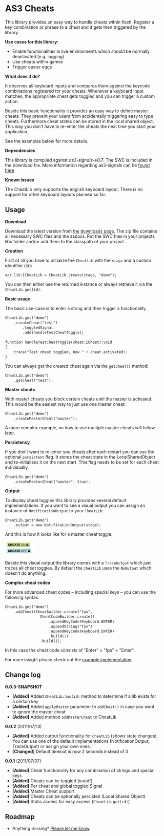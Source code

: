 AS3 Cheats
==================

This library provides an easy way to handle cheats within flash. Register a key combination or phrase to a cheat and it gets then triggered by the library.

**Use cases for this library:**

- Enable functionalities in live environments which should be normally deactivated (e.g. logging)
- Use cheats within games
- Trigger easter eggs

**What does it do?**

It observes all keyboard inputs and compares them against the keycode combinations registered for your cheats. Whenever a keyboard input matches, the appropriate cheat gets toggled and you can trigger a custom action.

Beside this basic functionality it provides an easy way to define master cheats. They prevent your users from accidentally triggering easy to type cheats. Furthermore cheat states can be  stored in the local shared object. This way you don't have to re-enter the cheats the next time you start your application.

See the examples below for more details.

**Dependencies**

This library is compiled against *as3-signals-v0.7*. The SWC is included in the download file.
More information regarding as3-signals can be [found here](https://github.com/robertpenner/as3-signals).

**Known issues**

The CheatLib only supports the english keyboard layout. There is no support for other keyboard layouts planned so far.

Usage
-----

**Download**

Download the latest version from [the downloads page](https://github.com/MattesGroeger/as3-cheats/downloads). The zip file contains all necessary SWC files and the asdocs. Put the SWC files in your projects libs folder and/or add them to the classpath of your project.

**Creation**

First of all you have to initialize the `CheatLib` with the `stage` and a custom identifier (id):

	var lib:ICheatLib = CheatLib.create(stage, "demo");

You can then either use the returned instance or always retrieve it via the `CheatLib.get(id)`. 

**Basic usage**

The basic use-case is to enter a string and then trigger a functionality. 

	CheatLib.get("demo")
		.createCheat("test")
			.toggledSignal
			.add(handleTestCheatToggle);

	function handleTestCheatToggle(cheat:ICheat):void
	{
		trace("Test cheat toggled, now " + cheat.activated);
	}

You can always get the created cheat again via the `getCheat()` method:

	CheatLib.get("demo")
		.getCheat("test");

**Master cheats**

With master cheats you block certain cheats until the master is activated. This would be the easiest way to just use one master cheat:

	CheatLib.get("demo")
		.createMasterCheat("master");
	
A more complex example, on how to use multiple master cheats will follow later.

**Persistency**

If you don't want to re-enter you cheats after each restart you can use the optional `persistent` flag. It stores the cheat state in the LocalSharedObject and re-initializes it on the next start. This flag needs to be set for each cheat individually.

	CheatLib.get("demo")
		.createMasterCheat("master", true);

**Output**

To display cheat toggles this library provides several default implementations. If you want to see a visual output you can assign an instance of `NotificationOutput` to your `CheatLib`:

	CheatLib.get("demo")
		.output = new NotificationOutput(stage);

And this is how it looks like for a master cheat toggle:

![Notification output example](https://github.com/MattesGroeger/as3-cheats/blob/master/assets/example.png?raw=true "Notification output example")

Beside this visual output the library comes with a `TraceOutput` which just traces all cheat toggles. By default the `CheatLib` uses the `NoOutput` which doesn't do anything.

**Complex cheat codes**

For more advanced cheat codes – including special keys – you can use the following syntax:

	CheatLib.get("demo")
		.addCheat(CheatBuilder.create("fps", 
					CheatCodeBuilder.create()
						.appendKeyCode(Keyboard.ENTER)
						.appendString("fps")
						.appendKeyCode(Keyboard.ENTER)
						.build())
					.build());

In this case the cheat code consists of "Enter" + "fps" + "Enter".

For more insight please check out the [example implementation](https://github.com/MattesGroeger/as3-cheats/blob/master/example/src/de/mattesgroeger/cheats/example/Demo.as).

Change log
----------

**0.0.3-SNAPSHOT**

* **[Added]** Added `CheatLib.has(id)` method to determine if a lib exists for a certain key
* **[Added]** Added `applyMaster` parameter to `addCheat()` in case you want to ignore the master cheat
* **[Added]** Added method `addMasterCheat` to CheatLib

**0.0.2** (2011/07/13)

* **[Added]** Added output functionality for `CheatLib` (shows state changes). You can use one of the default implementations (NotificationOutput, TraceOutput) or assign your own ones.
* **[Changed]** Default timeout is now 2 seconds instead of 3

**0.0.1** (2011/07/07)

* **[Added]** Cheat functionality for any combination of strings and special keys
* **[Added]** Cheats can be toggled (on/off)
* **[Added]** Per cheat and global toggled Signal
* **[Added]** Master Cheat support
* **[Added]** Cheats can be optionally persisted (Local Shared Object)
* **[Added]** Static access for easy access (`CheatLib.get(id)`)

Roadmap
-------

- Anything missing? [Please let me know](https://github.com/MattesGroeger).